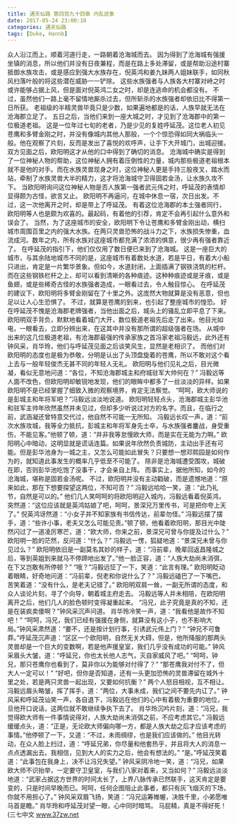 ```yaml
---
title: 通天仙路 第四百九十四章 内乱迹象
date: 2017-05-24 23:00:10
categories: 通天仙路
tags: [Duke, Hannb]
---
```


众人沿江而上，顺着河道行走，一路朝着沧海城而去。
因为得到了沧海城有强援坐镇的消息，所以他们并没有日夜兼程，而是在路上多处滞留，或是帮助沿途村寨抵御水族攻击，或是感应到强大水族存在，倪英鸿和姜九妹两人姐妹联手，如同秋风扫落叶般的将这些潜在威胁一一铲除。
这些水族强者与人族各大村寨对峙之时或许能够占据上风，但是面对倪英鸿二女之时，却是连逃命的机会都没有。
不过，虽然他们一路上毫不留情地厮杀过去，但所斩杀的水族强者却依旧比不得第一日所获。
老祖级的半精灵兽毕竟只是少数，如果遍地都是的话，人族早就无法在沧海郡立足了。
五日之后，当他们来到一座大城之时，才见到了沧海郡中的第一位极道老祖。
这是一位年过七旬的老者，乃是少见的复姓呼延茂。这位老人初见苍鹰和多臂金刚之时，并没有像城内其他人那般，一个个惊恐得如同大祸临头一般。他在观察了片刻，反而是发出了喜悦的欢呼声，让手下大开城门，出城迎接。
双方见面之后，欧阳明这才从他的口中得到了确切的消息。
沧海城中确实是得到了一位神秘人物的帮助，这位神秘人拥有着压倒性的力量，城内那些极道老祖根本就不是他的对手。而在水族灵兽现身之时，这位神秘人更是手持三股夜叉，踏水而站，牵制了水族灵兽大半的精力，这才将沧海城守卫得固若金汤，让水族久攻不下。
当欧阳明询问这位神秘人物是否人族第一强者武元伟之时，呼延茂的表情却显得颇为古怪，欲言又止。
欧阳明不再逼问，在城中休息一宿，次日出发。不过，这一次他离开之时，却是带上了呼延茂。
有着这位沧海郡的本土强者同行，欧阳明等人也是颇为欢喜的。最起码，有着他的引荐，肯定不会再引起什么意外和误会了。
当然，为了这座城市的安全，欧阳明下令让苍鹰和多臂金刚出动，横扫城市周围百里之内的强大水族。在两只灵兽恐怖的战斗力之下，水族损失惨重，血流成河。数年之内，所有水族对这座城市都充满了浓浓的惧意，很少再有强者靠近了。
在呼延茂的指引下，他们仅仅用了数日便已来到了沧海城。
这是一座巨大的城市，与其余陆地城市不同的是，这座城市有着数处水道，若是平日，有着大小船只进出，肯定是一片繁华景象。但如今，水道封闭，上面插满了钢铁浇筑的栏杆。而在这些钢铁栏杆之上，却可以看到清晰的各种痕迹。这种种痕迹或是牙痕，或是鱼翅，或是些稀奇古怪的水族强者造成，一眼看过去，令人触目惊心。
在呼延茂的建议下，欧阳明将多臂金刚留在了十里之外。这庞然大物就算是没有恶意，但也足以让人心生恐惧了。
不过，就算是苍鹰的到来，也引起了整座城市的惶恐。
好在呼延茂不愧是沧海郡老牌强者，当他出面之后，城头上的骚乱立即平息了下来。
欧阳明双手背负，默默地看着城门大开，数位极道老祖先后走了出来。他目光如电，一眼看去，立即分辨出来，在这其中并没有那所谓的超级强者在场。
从城中出来的这几位极道老祖，有沧海郡最强的传承家族之首冯家老祖冯毅远，此外还有钟风采，肖华玲，他们与呼延茂见面之后谈笑风生，显然是老相识了。
而他们对欧阳明的态度也是极为恭敬，分明是认出了头顶盘旋着的苍鹰，所以不敢对这个看上去与一般年轻俊杰无甚不同的年轻人无礼。
欧阳明与他们见礼之后，目光微凝，看似无意地问道：“各位，不知沧海郡城主和府城驻军大帅何在？”
冯毅远等人面不改色，但欧阳明却敏锐地发现，他们的眼眸中都多了一丝淡淡的异样。如果欧阳明不是已经掌握了细致入微的观察境界，肯定无法察觉。
“呵呵，欧大师说的是彭城主和年将军吧？”冯毅远淡淡地说道。
欧阳明轻轻点头，沧海郡城主彭华池和驻军主帅年欣然虽然并未见过，但却多少听说过对方的名字。而且，在临行之前，武涵凝还曾特意交代过，他自然不可能一无所知。
冯毅远长叹一声，道：“前次水族攻城，我等全力抵抗，彭城主和年将军身先士卒，与水族强者鏖战，身受重伤，不能见客。”他顿了顿，道：“并非我等怠慢欧大师，而是实在无能为力啊。”
欧阳明心中暗动，这明显就是谎话连篇。如果说年欣然负责城防，主动出手还有可能。但是彭华池身为一城之主，又怎么可能如此冒失？只要想一想邓熙园是如何作为的，就知道此事发生的概率几乎低至不可能了。
除非是沧海城遭受围攻，城破在即，否则彭华池吃饱了没事干，才会亲自上阵。
而事实上，据他所知，如今的沧海城，堪称是固若金汤呢。
不过，欧阳明并没有主动戳破，而是遗憾地道：“原来如此，那在下想要探望这两位，不知可否？”
冯毅远哈哈一笑，道：“此乃礼节，自然是可以的。”
他们几人笑呵呵的将欧阳明迎入城内，冯毅远看着倪英鸿，突然道：“这位应该就是英鸿姑娘了吧，呵呵，景深兄万里传书，可是把你夸上天了。”
倪英鸿讶然道：“小女子并不知家族有书信传达，前辈勿怪。”
冯毅远摆了摆手，道：“些许小事，老夫又怎么可能见责。”顿了顿，他看着欧阳明，那目光中陡然闪过了一道凌厉寒芒，道：“欧大师，你来之前，景深兄可曾与你提及过什么？”
欧阳明一脸的茫然，反问道：“什么？”
冯毅远一愣，狐疑地道：“景深兄未曾与你见过么？”
欧阳明依旧是一副莫名其妙的样子，道：“冯前辈，晚辈回返昌隆城之后，等到英姐到来就马不停蹄地出发了。”他一脸正容，道：“人族大劫尚未消弭，在下又岂敢有所停顿？”
“哦？”冯毅远怔了一下，笑道：“此言有理。”
欧阳明眨动着眼睛，好奇地问道：“冯前辈，倪老和你说什么了？”
冯毅远磕巴了一下嘴巴，苦笑着道：“没有什么，是老夫记错了。”
欧阳明双肩一耸，一副无所谓的态度，和众人谈论片刻，寻了个向导，朝着城主府走去。
冯毅远等人并未相陪，在欧阳明离开之后，他们几人的脸色顿时变得凝重起来。
“冯兄，此子究竟是真的不知，还是在装疯卖傻啊？”钟风采沉声问道。
肖华玲冷笑一声，道：“我看他是故作不知吧！”
“呵呵，冯兄，我们已经有强援在身侧，就算没有这小子，也不影响大局。”钟风采肃然道：“要不，还是按计划行事，引诱武元伟上门？”
“钟兄不可鲁莽。”呼延茂沉声道：“区区一个欧阳明，自然无关大碍，但是，他所降服的那两头灵兽却是一个巨大的变数啊，若是他声援皇室，我们几乎没有成功的可能。”
钟风采眉头大皱，道：“呼延兄，你也太长他人志气，灭自家威风了吧。”
“呵呵，钟兄，那只苍鹰你也看到了，莫非你以为能够对付得了？”
“那苍鹰我对付不了，但大人一定可以！”
“好吧，但你是否知道，还有一头更加恐怖的灵兽滞留在城外十里之处，若是两只灵兽一起出现，又要如何抗衡？”
两个人怒目相视，互不相让。
冯毅远眉头略皱，挥了挥手，道：“两位，大事未成，我们之间不要先内讧了。”
钟风采和呼延茂讪笑一声，各自退下，冯毅远在他们的心中有着极为重要的地位，一旦他开口说话，这两位就不敢继续争执下去了。
肖华玲沉吟片刻，道：“冯兄，我觉得欧大师有一件事情说得对，人族大劫尚未消弭之前，不应考虑其它。”
冯毅远缓缓点头，道：“正是，无论欧大师偏向哪一方，都是人族大劫之后才应该考虑的事情。”他停顿了一下，又道：“不过，未雨绸缪，也是我们应该做的。”
他目光转动，在众人脸上扫过，道：“呼延兄弟，你尽量和他套热乎，并且将大人的消息一点点透漏出去。我相信，见到大人的实力之后，他会有想法的。”
“是。”呼延茂笑着道：“此事包在我身上，决不让冯兄失望。”
钟风采阴冷地一笑，道：“冯兄，如果欧大师不识抬举，一定要守卫皇室，与我们八家对着来，又当如何？”
冯毅远淡淡地道：“武家占据这方世界的时间太长了，上界八脉传承已然联手，这天肯定是要变的，只是时间早晚而已。呵呵，任何企图阻止此事者，都只有灰飞烟灭的下场，你就不用担心了。”
钟风采双眉飞扬，笑道：“冯兄运筹帷幄，决胜千里，小弟愿唯马首是瞻。”
肖华玲和呼延茂对望一眼，心中同时暗骂。
马屁精，真是不得好死！
(三七中文 www.37zw.net